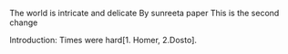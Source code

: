 The world is intricate and delicate
By sunreeta
paper
This is the second change

Introduction: Times were hard[1. Homer, 2.Dosto].
